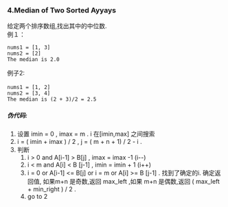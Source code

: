 ### 4.Median of Two Sorted Ayyays
给定两个排序数组,找出其中的中位数.  
例１：  
```
nums1 = [1, 3]  
nums2 = [2]   
The median is 2.0  
```
例子2:
```
nums1 = [1, 2]　　　
nums2 = [3, 4]  
The median is (2 + 3)/2 = 2.5
```
##### 伪代码:
1. 设置 imin = 0 , imax = m . i 在[imin,max] 之间搜索
2.  i = ( imin + imax ) / 2 , j = ( m + n + 1)  / 2 - i .
3.  判断
	1. i > 0 and A[i-1] > B[j] , imax = imax -1 (i--) 
	2. i < m  and A[i] < B [j-1] , imin = imin + 1 (i++)  
	3. i = 0 or A[i-1] <= B[j] or i = m or A[i] >= B [j-1] . 找到了确定的i. 确定返回值, 如果m+n 是奇数,返回 max_left ,如果 m+n 是偶数,返回 ( max_left + min_right ) / 2 .
	4. go to 2
